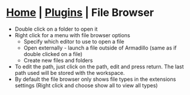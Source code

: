 <link rel="stylesheet" type="text/css" href="doc.css">

# [Home](start.html) | [Plugins](plugins.md) | File Browser

- Double click on a folder to open it
- Right click for a menu with file browser options
    - Specify which editor to use to open a file
    - Open externally - launch a file outside of Armadillo (same as if double clicked on a file)
    - Create new files and folders
- To edit the path, just click on the path, edit and press return. The last path used will be stored with the workspace.
- By default the file browser only shows file types in the extensions settings (Right click and choose show all to view all types)